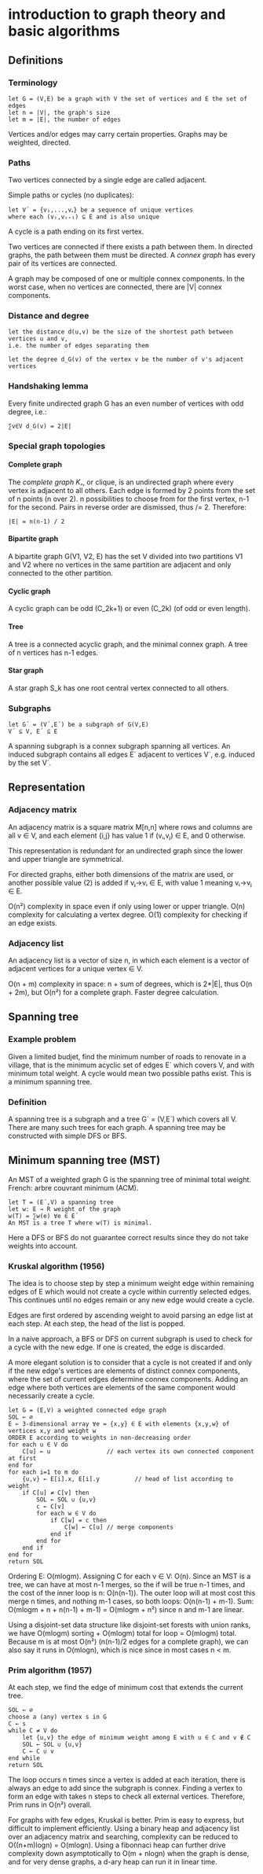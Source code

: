 # introduction to graph theory and basic algorithms

## Definitions

### Terminology

	let G = (V,E) be a graph with V the set of vertices and E the set of edges
	let n = |V|, the graph's size
	let m = |E|, the number of edges

Vertices and/or edges may carry certain properties.
Graphs may be weighted, directed.


### Paths

Two vertices connected by a single edge are called adjacent.

Simple paths or cycles (no duplicates):

	let V´ = {v₁,...,v₏} be a sequence of unique vertices
	where each (vᵢ,vᵢ₊₁) ⊆ E and is also unique

A cycle is a path ending on its first vertex.

Two vertices are connected if there exists a path between them.
In directed graphs, the path between them must be directed.
A *connex graph* has every pair of its vertices are connected.

A graph may be composed of one or multiple connex components.
In the worst case, when no vertices are connected,
there are |V| connex components.


### Distance and degree

	let the distance d(u,v) be the size of the shortest path between vertices u and v,
	i.e. the number of edges separating them

	let the degree d_G(v) of the vertex v be the number of v's adjacent vertices


### Handshaking lemma

Every finite undirected graph G has an even number of vertices with odd degree,
i.e.:

	∑v∈V d_G(v) = 2|E|


### Special graph topologies

#### Complete graph

The *complete graph K₏*, or clique, is an undirected graph
where every vertex is adjacent to all others.
Each edge is formed by 2 points from the set of n points (n over 2).
n possibilities to choose from for the first vertex, n-1 for the second.
Pairs in reverse order are dismissed, thus /= 2.
Therefore:

	|E| = n(n-1) / 2

#### Bipartite graph

A bipartite graph G(V1, V2, E) has the set V divided into two partitions V1 and V2
where no vertices in the same partition are adjacent
and only connected to the other partition.


#### Cyclic graph

A cyclic graph can be odd (C_2k+1) or even (C_2k)
(of odd or even length).


#### Tree

A tree is a connected acyclic graph,
and the minimal connex graph.
A tree of n vertices has n-1 edges.


#### Star graph

A star graph S_k has one root central vertex connected to all others.


### Subgraphs

	let G´ = (V´,E´) be a subgraph of G(V,E)
	V´ ⊆ V, E´ ⊆ E

A spanning subgraph is a connex subgraph spanning all vertices.
An induced subgraph contains all edges E´ adjacent to vertices V´,
e.g. induced by the set V´.


## Representation

### Adjacency matrix

An adjacency matrix is a square matrix M[n,n]
where rows and columns are all v ∈ V,
and each element {i,j} has value 1 if (vᵢ,vⱼ) ∈ E,
and 0 otherwise.

This representation is redundant for an undirected graph
since the lower and upper triangle are symmetrical.

For directed graphs, either both dimensions of the matrix are used,
or another possible value (2) is added if vⱼ→vᵢ ∈ E,
with value 1 meaning vᵢ→vⱼ ∈ E.

O(n²) complexity in space even if only using lower or upper triangle.
O(n) complexity for calculating a vertex degree.
O(1) complexity for checking if an edge exists.


### Adjacency list

An adjacency list is a vector of size n,
in which each element is a vector of adjacent vertices for a unique vertex ∈ V.

O(n + m) complexity in space: n + sum of degrees, which is 2*|E|, thus O(n + 2m),
but O(n²) for a complete graph.
Faster degree calculation.


## Spanning tree

### Example problem

Given a limited budjet, find the minimum number of roads to renovate in a village,
that is the minimum acyclic set of edges E´ which covers V,
and with minimum total weight.
A cycle would mean two possible paths exist.
This is a minimum spanning tree.


### Definition

A spanning tree is a subgraph and a tree G´ = (V,E´)
which covers all V.
There are many such trees for each graph.
A spanning tree may be constructed with simple DFS or BFS.


## Minimum spanning tree (MST)

An MST of a weighted graph G is the spanning tree of minimal total weight.
French: arbre couvrant minimum (ACM).

	let T = (E´,V) a spanning tree
	let w: E → R weight of the graph
	w(T) = ∑w(e) ∀e ∈ E´
	An MST is a tree T where w(T) is minimal.

Here a DFS or BFS do not guarantee correct results
since they do not take weights into account.


### Kruskal algorithm (1956)

The idea is to choose step by step a minimum weight edge
within remaining edges of E
which would not create a cycle within currently selected edges.
This continues until no edges remain or any new edge would create a cycle.

Edges are first ordered by ascending weight
to avoid parsing an edge list at each step.
At each step, the head of the list is popped.

In a naive approach, a BFS or DFS on current subgraph
is used to check for a cycle with the new edge.
If one is created, the edge is discarded.

A more elegant solution is to consider that a cycle is not created
if and only if the new edge's vertices are elements of distinct connex components,
where the set of current edges determine connex components.
Adding an edge where both vertices are elements of the same component
would necessarily create a cycle.

	let G = (E,V) a weighted connected edge graph
	SOL ← ∅
	E ← 3-dimensional array ∀e = {x,y} ∈ E with elements {x,y,w} of vertices x,y and weight w
	ORDER E according to weights in non-decreasing order
	for each u ∈ V do
		C[u] ← u				// each vertex its own connected component at first
	end for
	for each i=1 to m do
		{u,v} ← E[i].x, E[i].y			// head of list according to weight
		if C[u] ≠ C[v] then
			SOL ← SOL ∪ {u,v}
			c ← C[v]
			for each w ∈ V do
				if C[w] = c then
					C[w] ← C[u]	// merge components
				end if
			end for
		end if
	end for
	return SOL

Ordering E: O(mlogm).
Assigning C for each v ∈ V: O(n).
Since an MST is a tree, we can have at most n-1 merges,
so the if will be true n-1 times,
and the cost of the inner loop is n: O(n(n-1)).
The outer loop will at most cost this merge n times,
and nothing m-1 cases,
so both loops: O(n(n-1) + m-1).
Sum: O(mlogm + n + n(n-1) + m-1) = O(mlogm + n²) since n and m-1 are linear.

Using a disjoint-set data structure like disjoint-set forests with union ranks,
we have O(mlogm) sorting + O(mlogm) total for loop = O(mlogm) total.
Because m is at most O(n²) (n(n-1)/2 edges for a complete graph),
we can also say it runs in O(mlogn), which is nice since in most cases n < m.


### Prim algorithm (1957)

At each step, we find the edge of minimum cost that extends the current tree.

	SOL ← ∅
	choose a (any) vertex s in G
	C ← s
	while C ≠ V do
		let {u,v} the edge of minimum weight among E with u ∈ C and v ∉ C
		SOL ← SOL ∪ {u,v}
		C ← C ∪ v
	end while
	return SOL

The loop occurs n times since a vertex is added at each iteration,
there is always an edge to add since the subgraph is connex.
Finding a vertex to form an edge with takes n steps to check all external vertices.
Therefore, Prim runs in O(n²) overall.

For graphs with few edges, Kruskal is better.
Prim is easy to express, but difficult to implement efficiently.
Using a binary heap and adjacency list over an adjacency matrix and searching,
complexity can be reduced to O((n+m)logn) = O(mlogn).
Using a fibonnaci heap can further drive complexity down asymptotically to O(m + nlogn)
when the graph is dense, and for very dense graphs,
a d-ary heap can run it in linear time.
